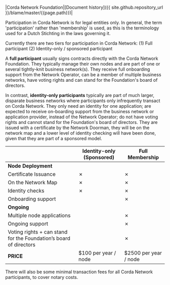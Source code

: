 |Corda Network Foundation|[Document history]({{ site.github.repository_url }}/blame/master/{{page.path}})|

Participation in Corda Network is for legal entities only. In general, the term 'participation' rather than 'membership' is used, as this is the terminology used for a Dutch Stichting in the laws governing it.

Currently there are two tiers for participation in Corda Network:
(1) Full participant
(2) Identity-only / sponsored participant

A **full participant** usually signs contracts directly with the Corda Network Foundation. They typically manage their own nodes and are part of one or several tightly-knit business network(s). They receive full onboarding support from the Network Operator, can be a member of multiple business networks, have voting rights and can stand for the Foundation's board of directors.  

In contrast, **identity-only participants** typically are part of much larger, disparate business networks where participants only infrequently transact on Corda Network. They only need an identity for one application; are expected to receive on-boarding support from the business network or application provider, instead of the Network Operator; do not have voting rights and cannot stand for the Foundation's board of directors. They are issued with a certificate by the Network Doorman, they will be on the network map and a lower level of identity checking will have been done, given that they are part of a sponsored model. 


  | Identity-only (Sponsored) | Full Membership
-- | -- | --
**Node Deployment** |   |  
Certificate Issuance | ✗ | ✗
On the Network Map | ✗ | ✗
Identity checks | ✗ | ✗
Onboarding support |   | ✗
**Ongoing** |   |  
Multiple node applications |   | ✗
Ongoing support |   | ✗
Voting rights + can stand for the Foundation’s board of directors |   | ✗
**PRICE** | $100   per year / node | $2500   per year / node

There will also be some minimal transaction fees for all Corda Network participants, to cover notary costs. 
